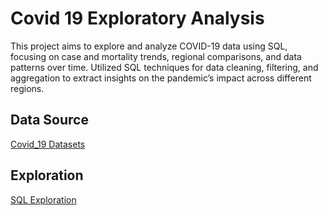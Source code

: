 # Covid 19 Exploratory Analysis

This project aims to explore and analyze  COVID-19 data using SQL, focusing on case and mortality trends, regional comparisons, and data patterns over time. Utilized SQL techniques for data cleaning, filtering, and aggregation to extract insights on the pandemic’s impact across different regions.


## Data Source

[Covid_19 Datasets](https://drive.google.com/drive/folders/1j4HSv1dAzQ0rb1_5Lq2034Newj4rsVFe?usp=drive_link)

## Exploration

[SQL Exploration](https://github.com/lisaogeya/Covid-19-Exploratory-Analysis/blob/main/Covid%20Portfolio%20Project.sql)


